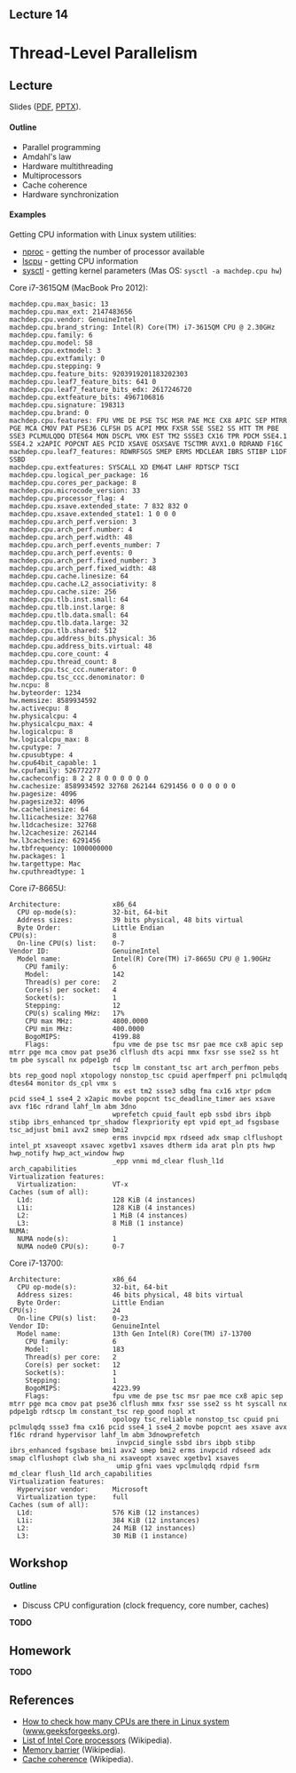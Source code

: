 Lecture 14
---

# Thread-Level Parallelism

## Lecture

Slides ([PDF](CA_Lecture_14.pdf), [PPTX](CA_Lecture_14.pptx)).

#### Outline

* Parallel programming
* Amdahl's law
* Hardware multithreading
* Multiprocessors
* Cache coherence
* Hardware synchronization

#### Examples

Getting CPU information with Linux system utilities:
* [nproc](https://man7.org/linux/man-pages/man1/nproc.1.html) - getting the number of processor available
* [lscpu](https://man7.org/linux/man-pages/man1/lscpu.1.html) - getting CPU information
* [sysctl](https://man7.org/linux/man-pages/man8/sysctl.8.html) - getting kernel parameters (Mas OS: `sysctl -a machdep.cpu hw`)

Core i7-3615QM (MacBook Pro 2012):
```
machdep.cpu.max_basic: 13
machdep.cpu.max_ext: 2147483656
machdep.cpu.vendor: GenuineIntel
machdep.cpu.brand_string: Intel(R) Core(TM) i7-3615QM CPU @ 2.30GHz
machdep.cpu.family: 6
machdep.cpu.model: 58
machdep.cpu.extmodel: 3
machdep.cpu.extfamily: 0
machdep.cpu.stepping: 9
machdep.cpu.feature_bits: 9203919201183202303
machdep.cpu.leaf7_feature_bits: 641 0
machdep.cpu.leaf7_feature_bits_edx: 2617246720
machdep.cpu.extfeature_bits: 4967106816
machdep.cpu.signature: 198313
machdep.cpu.brand: 0
machdep.cpu.features: FPU VME DE PSE TSC MSR PAE MCE CX8 APIC SEP MTRR PGE MCA CMOV PAT PSE36 CLFSH DS ACPI MMX FXSR SSE SSE2 SS HTT TM PBE SSE3 PCLMULQDQ DTES64 MON DSCPL VMX EST TM2 SSSE3 CX16 TPR PDCM SSE4.1 SSE4.2 x2APIC POPCNT AES PCID XSAVE OSXSAVE TSCTMR AVX1.0 RDRAND F16C
machdep.cpu.leaf7_features: RDWRFSGS SMEP ERMS MDCLEAR IBRS STIBP L1DF SSBD
machdep.cpu.extfeatures: SYSCALL XD EM64T LAHF RDTSCP TSCI
machdep.cpu.logical_per_package: 16
machdep.cpu.cores_per_package: 8
machdep.cpu.microcode_version: 33
machdep.cpu.processor_flag: 4
machdep.cpu.xsave.extended_state: 7 832 832 0
machdep.cpu.xsave.extended_state1: 1 0 0 0
machdep.cpu.arch_perf.version: 3
machdep.cpu.arch_perf.number: 4
machdep.cpu.arch_perf.width: 48
machdep.cpu.arch_perf.events_number: 7
machdep.cpu.arch_perf.events: 0
machdep.cpu.arch_perf.fixed_number: 3
machdep.cpu.arch_perf.fixed_width: 48
machdep.cpu.cache.linesize: 64
machdep.cpu.cache.L2_associativity: 8
machdep.cpu.cache.size: 256
machdep.cpu.tlb.inst.small: 64
machdep.cpu.tlb.inst.large: 8
machdep.cpu.tlb.data.small: 64
machdep.cpu.tlb.data.large: 32
machdep.cpu.tlb.shared: 512
machdep.cpu.address_bits.physical: 36
machdep.cpu.address_bits.virtual: 48
machdep.cpu.core_count: 4
machdep.cpu.thread_count: 8
machdep.cpu.tsc_ccc.numerator: 0
machdep.cpu.tsc_ccc.denominator: 0
hw.ncpu: 8
hw.byteorder: 1234
hw.memsize: 8589934592
hw.activecpu: 8
hw.physicalcpu: 4
hw.physicalcpu_max: 4
hw.logicalcpu: 8
hw.logicalcpu_max: 8
hw.cputype: 7
hw.cpusubtype: 4
hw.cpu64bit_capable: 1
hw.cpufamily: 526772277
hw.cacheconfig: 8 2 2 8 0 0 0 0 0 0
hw.cachesize: 8589934592 32768 262144 6291456 0 0 0 0 0 0
hw.pagesize: 4096
hw.pagesize32: 4096
hw.cachelinesize: 64
hw.l1icachesize: 32768
hw.l1dcachesize: 32768
hw.l2cachesize: 262144
hw.l3cachesize: 6291456
hw.tbfrequency: 1000000000
hw.packages: 1
hw.targettype: Mac
hw.cputhreadtype: 1
```

Core i7-8665U:
```
Architecture:             x86_64
  CPU op-mode(s):         32-bit, 64-bit
  Address sizes:          39 bits physical, 48 bits virtual
  Byte Order:             Little Endian
CPU(s):                   8
  On-line CPU(s) list:    0-7
Vendor ID:                GenuineIntel
  Model name:             Intel(R) Core(TM) i7-8665U CPU @ 1.90GHz
    CPU family:           6
    Model:                142
    Thread(s) per core:   2
    Core(s) per socket:   4
    Socket(s):            1
    Stepping:             12
    CPU(s) scaling MHz:   17%
    CPU max MHz:          4800.0000
    CPU min MHz:          400.0000
    BogoMIPS:             4199.88
    Flags:                fpu vme de pse tsc msr pae mce cx8 apic sep mtrr pge mca cmov pat pse36 clflush dts acpi mmx fxsr sse sse2 ss ht tm pbe syscall nx pdpe1gb rd
                          tscp lm constant_tsc art arch_perfmon pebs bts rep_good nopl xtopology nonstop_tsc cpuid aperfmperf pni pclmulqdq dtes64 monitor ds_cpl vmx s
                          mx est tm2 ssse3 sdbg fma cx16 xtpr pdcm pcid sse4_1 sse4_2 x2apic movbe popcnt tsc_deadline_timer aes xsave avx f16c rdrand lahf_lm abm 3dno
                          wprefetch cpuid_fault epb ssbd ibrs ibpb stibp ibrs_enhanced tpr_shadow flexpriority ept vpid ept_ad fsgsbase tsc_adjust bmi1 avx2 smep bmi2 
                          erms invpcid mpx rdseed adx smap clflushopt intel_pt xsaveopt xsavec xgetbv1 xsaves dtherm ida arat pln pts hwp hwp_notify hwp_act_window hwp
                          _epp vnmi md_clear flush_l1d arch_capabilities
Virtualization features:  
  Virtualization:         VT-x
Caches (sum of all):      
  L1d:                    128 KiB (4 instances)
  L1i:                    128 KiB (4 instances)
  L2:                     1 MiB (4 instances)
  L3:                     8 MiB (1 instance)
NUMA:                     
  NUMA node(s):           1
  NUMA node0 CPU(s):      0-7
```

Core i7-13700:
```
Architecture:             x86_64
  CPU op-mode(s):         32-bit, 64-bit
  Address sizes:          46 bits physical, 48 bits virtual
  Byte Order:             Little Endian
CPU(s):                   24
  On-line CPU(s) list:    0-23
Vendor ID:                GenuineIntel
  Model name:             13th Gen Intel(R) Core(TM) i7-13700
    CPU family:           6
    Model:                183
    Thread(s) per core:   2
    Core(s) per socket:   12
    Socket(s):            1
    Stepping:             1
    BogoMIPS:             4223.99
    Flags:                fpu vme de pse tsc msr pae mce cx8 apic sep mtrr pge mca cmov pat pse36 clflush mmx fxsr sse sse2 ss ht syscall nx pdpe1gb rdtscp lm constant_tsc rep_good nopl xt
                          opology tsc_reliable nonstop_tsc cpuid pni pclmulqdq ssse3 fma cx16 pcid sse4_1 sse4_2 movbe popcnt aes xsave avx f16c rdrand hypervisor lahf_lm abm 3dnowprefetch
                           invpcid_single ssbd ibrs ibpb stibp ibrs_enhanced fsgsbase bmi1 avx2 smep bmi2 erms invpcid rdseed adx smap clflushopt clwb sha_ni xsaveopt xsavec xgetbv1 xsaves
                           umip gfni vaes vpclmulqdq rdpid fsrm md_clear flush_l1d arch_capabilities
Virtualization features:
  Hypervisor vendor:      Microsoft
  Virtualization type:    full
Caches (sum of all):
  L1d:                    576 KiB (12 instances)
  L1i:                    384 KiB (12 instances)
  L2:                     24 MiB (12 instances)
  L3:                     30 MiB (1 instance)
```

## Workshop

#### Outline

* Discuss CPU configuration (clock frequency, core number, caches)

__TODO__

## Homework

__TODO__

## References

* [How to check how many CPUs are there in Linux system](https://www.geeksforgeeks.org/how-to-check-how-many-cpus-are-there-in-linux-system/) (www.geeksforgeeks.org).
* [List of Intel Core processors](https://en.wikipedia.org/wiki/List_of_Intel_Core_processors) (Wikipedia).
* [Memory barrier](https://en.wikipedia.org/wiki/Memory_barrier) (Wikipedia).
* [Cache coherence](https://en.wikipedia.org/wiki/Cache_coherence) (Wikipedia).
